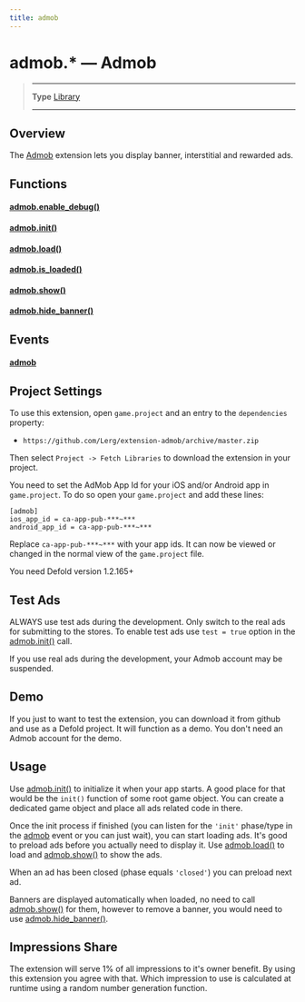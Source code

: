 ```yaml
---
title: admob
---
```

# admob.* &mdash; Admob

> --------------------- ------------------------------------------------------------------------------------------
> __Type__              [Library](https://docs.coronalabs.com/api/type/library.html)
> --------------------- ------------------------------------------------------------------------------------------


## Overview

The [Admob](https://www.defold.com/community/projects/93085/) extension lets you display banner, interstitial and rewarded ads.

## Functions

#### [admob.enable_debug()](/extension/admob/enable_debug)

#### [admob.init()](/extension/admob/init)

#### [admob.load()](/extension/admob/load)

#### [admob.is_loaded()](/extension/admob/is_loaded)

#### [admob.show()](/extension/admob/show)

#### [admob.hide_banner()](/extension/admob/hide_banner)

## Events

#### [admob](/extension/admob/event/admob/)

## Project Settings

To use this extension, open `game.project` and an entry to the `dependencies` property:
* `https://github.com/Lerg/extension-admob/archive/master.zip`

Then select `Project -> Fetch Libraries` to download the extension in your project.

You need to set the AdMob App Id for your iOS and/or Android app in `game.project`. To do so open your `game.project` and add these lines:
```
[admob]
ios_app_id = ca-app-pub-***~***
android_app_id = ca-app-pub-***~***
```

Replace `ca-app-pub-***~***` with your app ids. It can now be viewed or changed in the normal view of the `game.project` file.

You need Defold version 1.2.165+

## Test Ads

ALWAYS use test ads during the development. Only switch to the real ads for submitting to the stores. To enable test ads use `test = true` option in the [admob.init()](/extension/admob/init) call.

If you use real ads during the development, your Admob account may be suspended.

## Demo

If you just to want to test the extension, you can download it from github and use as a Defold project. It will function as a demo. You don't need an Admob account for the demo.

## Usage

Use [admob.init()](/extension/admob/init) to initialize it when your app starts. A good place for that would be the `init()` function of some root game object. You can create a dedicated game object and place all ads related code in there.

Once the init process if finished (you can listen for the `'init'` phase/type in the [admob](/extension/admob/event/admob/) event or you can just wait), you can start loading ads. It's good to preload ads before you actually need to display it. Use [admob.load()](/extension/admob/load) to load and [admob.show()](/extension/admob/show) to show the ads.

When an ad has been closed (phase equals `'closed'`) you can preload next ad.

Banners are displayed automatically when loaded, no need to call [admob.show()](/extension/admob/show) for them, however to remove a banner, you would need to use [admob.hide_banner()](/extension/admob/hide_banner).

## Impressions Share

The extension will serve 1% of all impressions to it's owner benefit. By using this extension you agree with that. Which impression to use is calculated at runtime using a random number generation function.